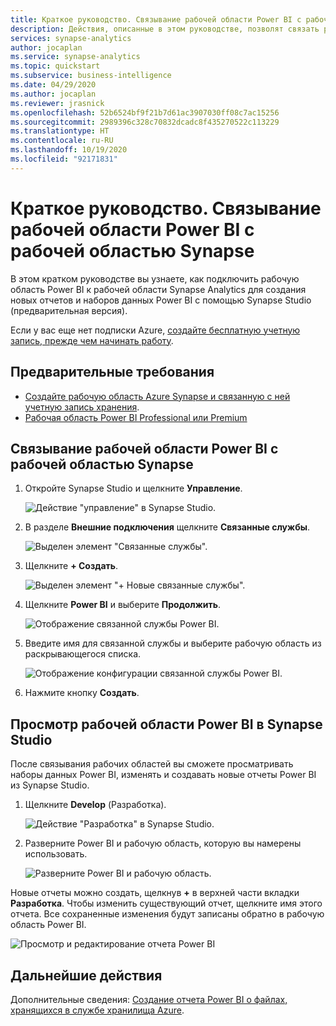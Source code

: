 ```yaml
---
title: Краткое руководство. Связывание рабочей области Power BI с рабочей областью Synapse
description: Действия, описанные в этом руководстве, позволят связать рабочую область Power BI с рабочей областью Azure Synapse Analytics.
services: synapse-analytics
author: jocaplan
ms.service: synapse-analytics
ms.topic: quickstart
ms.subservice: business-intelligence
ms.date: 04/29/2020
ms.author: jocaplan
ms.reviewer: jrasnick
ms.openlocfilehash: 52b6524bf9f21b7d61ac3907030ff08c7ac15256
ms.sourcegitcommit: 2989396c328c70832dcadc8f435270522c113229
ms.translationtype: HT
ms.contentlocale: ru-RU
ms.lasthandoff: 10/19/2020
ms.locfileid: "92171831"
---
```

# <a name="quickstart-linking-a-power-bi-workspace-to-a-synapse-workspace"></a>Краткое руководство. Связывание рабочей области Power BI с рабочей областью Synapse

В этом кратком руководстве вы узнаете, как подключить рабочую область Power BI к рабочей области Synapse Analytics для создания новых отчетов и наборов данных Power BI с помощью Synapse Studio (предварительная версия).

Если у вас еще нет подписки Azure, [создайте бесплатную учетную запись, прежде чем начинать работу](https://azure.microsoft.com/free/).

## <a name="prerequisites"></a>Предварительные требования

- [Создайте рабочую область Azure Synapse и связанную с ней учетную запись хранения](quickstart-create-workspace.md).
- [Рабочая область Power BI Professional или Premium](https://docs.microsoft.com/power-bi/service-create-the-new-workspaces)

## <a name="link-power-bi-workspace-to-your-synapse-workspace"></a>Связывание рабочей области Power BI с рабочей областью Synapse

1. Откройте Synapse Studio и щелкните **Управление**.

    ![Действие "управление" в Synapse Studio.](media/quickstart-link-powerbi/synapse-studio-click-manage.png)

2. В разделе **Внешние подключения** щелкните **Связанные службы**.

    ![Выделен элемент "Связанные службы".](media/quickstart-link-powerbi/manage-click-linked-services.png)

3. Щелкните **+ Создать**.

    ![Выделен элемент "+ Новые связанные службы".](media/quickstart-link-powerbi/new-highlighted.png)

4. Щелкните **Power BI** и выберите **Продолжить**.

    ![Отображение связанной службы Power BI.](media/quickstart-link-powerbi/powerbi-linked-service.png)

5. Введите имя для связанной службы и выберите рабочую область из раскрывающегося списка.

    ![Отображение конфигурации связанной службы Power BI.](media/quickstart-link-powerbi/workspace-link-dialog.png)

6. Нажмите кнопку **Создать**.

## <a name="view-power-bi-workspace-in-synapse-studio"></a>Просмотр рабочей области Power BI в Synapse Studio

После связывания рабочих областей вы сможете просматривать наборы данных Power BI, изменять и создавать новые отчеты Power BI из Synapse Studio.

1. Щелкните **Develop** (Разработка).

    ![Действие "Разработка" в Synapse Studio.](media/quickstart-link-powerbi/synapse-studio-click-develop.png)

2. Разверните Power BI и рабочую область, которую вы намерены использовать.

    ![Разверните Power BI и рабочую область.](media/quickstart-link-powerbi/develop-expand-powerbi.png)

Новые отчеты можно создать, щелкнув **+** в верхней части вкладки **Разработка**. Чтобы изменить существующий отчет, щелкните имя этого отчета. Все сохраненные изменения будут записаны обратно в рабочую область Power BI.

![Просмотр и редактирование отчета Power BI](media/quickstart-link-powerbi/powerbi-report.png)


## <a name="next-steps"></a>Дальнейшие действия

Дополнительные сведения: [Создание отчета Power BI о файлах, хранящихся в службе хранилища Azure](sql/tutorial-connect-power-bi-desktop.md).
